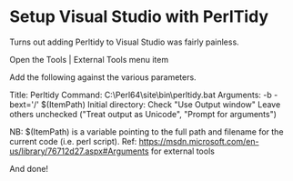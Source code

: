 # Setup Visual Studio with PerlTidy

Turns out adding Perltidy to Visual Studio was fairly painless.

Open the Tools | External Tools menu item

Add the following against the various parameters.

Title: Perltidy
Command: C:\Perl64\site\bin\perltidy.bat
Arguments: -b -bext='/' $(ItemPath)
Initial directory: <blank>
Check "Use Output window"
Leave others unchecked ("Treat output as Unicode", "Prompt for arguments")

NB: $(ItemPath) is a variable pointing to the full path and filename for the current code (i.e. perl script).
    Ref: https://msdn.microsoft.com/en-us/library/76712d27.aspx#Arguments for external tools

And done!
